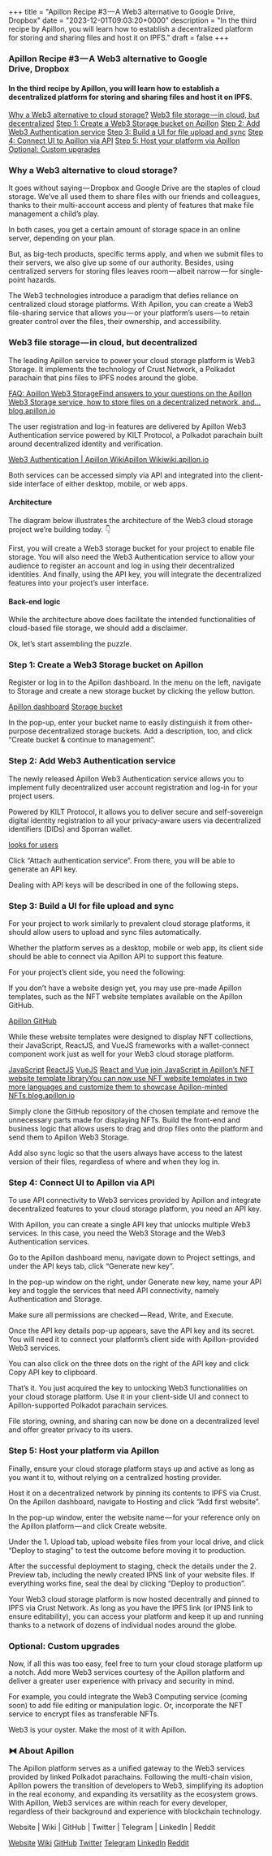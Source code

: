 +++
title = "Apillon Recipe #3 — A Web3 alternative to Google Drive, Dropbox"
date = "2023-12-01T09:03:20+0000"
description = "In the third recipe by Apillon, you will learn how to establish a decentralized platform for storing and sharing files and host it on IPFS."
draft = false
+++

### Apillon Recipe #3 — A Web3 alternative to Google Drive, Dropbox


#### In the third recipe by Apillon, you will learn how to establish a decentralized platform for storing and sharing files and host it on IPFS.

[Why a Web3 alternative to cloud storage?](#2235)
[Web3 file storage — in cloud, but decentralized](#3ba3)
[Step 1: Create a Web3 Storage bucket on Apillon](#ef01)
[Step 2: Add Web3 Authentication service](#f75c)
[Step 3: Build a UI for file upload and sync](#c084)
[Step 4: Connect UI to Apillon via API](#d585)
[Step 5: Host your platform via Apillon](#994c)
[Optional: Custom upgrades](#f9a6)

### Why a Web3 alternative to cloud storage?


It goes without saying — Dropbox and Google Drive are the staples of cloud storage. We’ve all used them to share files with our friends and colleagues, thanks to their multi-account access and plenty of features that make file management a child’s play.


In both cases, you get a certain amount of storage space in an online server, depending on your plan.


But, as big-tech products, specific terms apply, and when we submit files to their servers, we also give up some of our authority. Besides, using centralized servers for storing files leaves room — albeit narrow — for single-point hazards.


The Web3 technologies introduce a paradigm that defies reliance on centralized cloud storage platforms. With Apillon, you can create a Web3 file-sharing service that allows you — or your platform’s users — to retain greater control over the files, their ownership, and accessibility.


### Web3 file storage — in cloud, but decentralized


The leading Apillon service to power your cloud storage platform is Web3 Storage. It implements the technology of Crust Network, a Polkadot parachain that pins files to IPFS nodes around the globe.

[FAQ: Apillon Web3 StorageFind answers to your questions on the Apillon Web3 Storage service, how to store files on a decentralized network, and…blog.apillon.io](https://blog.apillon.io/faq-apillon-web3-storage-c99a9b0e8b12)

The user registration and log-in features are delivered by Apillon Web3 Authentication service powered by KILT Protocol, a Polkadot parachain built around decentralized identity and verification.

[Web3 Authentication | Apillon WikiApillon Wikiwiki.apillon.io](https://wiki.apillon.io/web3-services/5-web3-authentication.html)

Both services can be accessed simply via API and integrated into the client-side interface of either desktop, mobile, or web apps.


#### Architecture


The diagram below illustrates the architecture of the Web3 cloud storage project we’re building today. 👇


First, you will create a Web3 storage bucket for your project to enable file storage. You will also need the Web3 Authentication service to allow your audience to register an account and log in using their decentralized identities. And finally, using the API key, you will integrate the decentralized features into your project’s user interface.


#### Back-end logic


While the architecture above does facilitate the intended functionalities of cloud-based file storage, we should add a disclaimer.


Ok, let’s start assembling the puzzle.


### Step 1: Create a Web3 Storage bucket on Apillon


Register or log in to the Apillon dashboard. In the menu on the left, navigate to Storage and create a new storage bucket by clicking the yellow button.

[Apillon dashboard](https://app.apillon.io/login)
[Storage bucket](https://wiki.apillon.io/web3-services/1-good-to-know.html#storage-buckets)

In the pop-up, enter your bucket name to easily distinguish it from other-purpose decentralized storage buckets. Add a description, too, and click “Create bucket & continue to management”.


### Step 2: Add Web3 Authentication service


The newly released Apillon Web3 Authentication service allows you to implement fully decentralized user account registration and log-in for your project users.


Powered by KILT Protocol, it allows you to deliver secure and self-sovereign digital identity registration to all your privacy-aware users via decentralized identifiers (DIDs) and Sporran wallet.

[looks for users](https://medium.com/apillon/guide-log-in-to-apillon-dashboard-using-kilt-decentralized-identity-af2c5b2b054e)

Click “Attach authentication service”. From there, you will be able to generate an API key.


Dealing with API keys will be described in one of the following steps.


### Step 3: Build a UI for file upload and sync


For your project to work similarly to prevalent cloud storage platforms, it should allow users to upload and sync files automatically.


Whether the platform serves as a desktop, mobile or web app, its client side should be able to connect via Apillon API to support this feature.


For your project’s client side, you need the following:


If you don’t have a website design yet, you may use pre-made Apillon templates, such as the NFT website templates available on the Apillon GitHub.

[Apillon GitHub](https://github.com/orgs/Apillon/repositories?type=all)

While these website templates were designed to display NFT collections, their JavaScript, ReactJS, and VueJS frameworks with a wallet-connect component work just as well for your Web3 cloud storage platform.

[JavaScript](https://github.com/Apillon/nft-template)
[ReactJS](https://github.com/Apillon/nft-template-react)
[VueJS](https://github.com/Apillon/nft-template-vue)
[React and Vue join JavaScript in Apillon’s NFT website template libraryYou can now use NFT website templates in two more languages and customize them to showcase Apillon-minted NFTs.blog.apillon.io](https://blog.apillon.io/react-and-vue-join-javascript-in-apillons-nft-website-template-library-939005ac8770)

Simply clone the GitHub repository of the chosen template and remove the unnecessary parts made for displaying NFTs. Build the front-end and business logic that allows users to drag and drop files onto the platform and send them to Apillon Web3 Storage.


Add also sync logic so that the users always have access to the latest version of their files, regardless of where and when they log in.


### Step 4: Connect UI to Apillon via API


To use API connectivity to Web3 services provided by Apillon and integrate decentralized features to your cloud storage platform, you need an API key.


With Apillon, you can create a single API key that unlocks multiple Web3 services. In this case, you need the Web3 Storage and the Web3 Authentication services.


Go to the Apillon dashboard menu, navigate down to Project settings, and under the API keys tab, click “Generate new key”.


In the pop-up window on the right, under Generate new key, name your API key and toggle the services that need API connectivity, namely Authentication and Storage.


Make sure all permissions are checked — Read, Write, and Execute.


Once the API key details pop-up appears, save the API key and its secret. You will need it to connect your platform’s client side with Apillon-provided Web3 services.


You can also click on the three dots on the right of the API key and click Copy API key to clipboard.


That’s it. You just acquired the key to unlocking Web3 functionalities on your cloud storage platform. Use it in your client-side UI and connect to Apillon-supported Polkadot parachain services.


File storing, owning, and sharing can now be done on a decentralized level and offer greater privacy to its users.


### Step 5: Host your platform via Apillon


Finally, ensure your cloud storage platform stays up and active as long as you want it to, without relying on a centralized hosting provider.


Host it on a decentralized network by pinning its contents to IPFS via Crust. On the Apillon dashboard, navigate to Hosting and click “Add first website”.


In the pop-up window, enter the website name — for your reference only on the Apillon platform — and click Create website.


Under the 1. Upload tab, upload website files from your local drive, and click “Deploy to staging” to test the outcome before moving it to production.


After the successful deployment to staging, check the details under the 2. Preview tab, including the newly created IPNS link of your website files. If everything works fine, seal the deal by clicking “Deploy to production”.


Your Web3 cloud storage platform is now hosted decentrally and pinned to IPFS via Crust Network. As long as you have the IPFS link (or IPNS link to ensure editability), you can access your platform and keep it up and running thanks to a network of dozens of individual nodes around the globe.


### Optional: Custom upgrades


Now, if all this was too easy, feel free to turn your cloud storage platform up a notch. Add more Web3 services courtesy of the Apillon platform and deliver a greater user experience with privacy and security in mind.


For example, you could integrate the Web3 Computing service (coming soon) to add file editing or manipulation logic. Or, incorporate the NFT service to encrypt files as transferable NFTs.


Web3 is your oyster. Make the most of it with Apillon.


### ⧓ About Apillon


The Apillon platform serves as a unified gateway to the Web3 services provided by linked Polkadot parachains. Following the multi-chain vision, Apillon powers the transition of developers to Web3, simplifying its adoption in the real economy, and expanding its versatility as the ecosystem grows. With Apillon, Web3 services are within reach for every developer, regardless of their background and experience with blockchain technology.


Website | Wiki | GitHub | Twitter | Telegram | LinkedIn | Reddit

[Website](https://apillon.io/)
[Wiki](https://wiki.apillon.io/)
[GitHub](https://github.com/Apillon-web3)
[Twitter](https://twitter.com/apillon)
[Telegram](https://t.me/Apillon)
[LinkedIn](https://www.linkedin.com/company/apillon/)
[Reddit](https://www.reddit.com/r/apillon/)